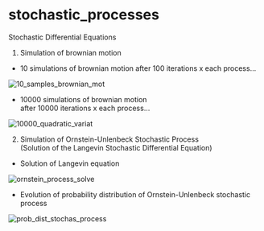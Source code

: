 # stochastic_processes
Stochastic Differential Equations

1. Simulation of brownian motion  

- 10 simulations of brownian motion 
after 100 iterations x each process...  
  
![10_samples_brownian_mot](https://user-images.githubusercontent.com/35493202/221977504-37baafb3-dfbd-4207-b2bf-52ede4c5c284.jpeg)


- 10000 simulations of brownian motion  
after 10000 iterations x each process...    

![10000_quadratic_variat](https://user-images.githubusercontent.com/35493202/221977530-04c8dd6c-9a5b-41b2-bab2-8f5b39889fee.jpeg)


2. Simulation of Ornstein-Unlenbeck Stochastic Process  
(Solution of the Langevin Stochastic Differential Equation)

- Solution of Langevin equation  
  
![ornstein_process_solve](https://user-images.githubusercontent.com/35493202/221974066-d6b0686f-0f47-4cc5-b229-deda2c2538dd.jpeg)

- Evolution of probability distribution of Ornstein-Unlenbeck stochastic process  
  
![prob_dist_stochas_process](https://user-images.githubusercontent.com/35493202/221974086-6b1045b1-c386-4026-b1fa-fdcb777986d0.jpeg)
